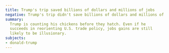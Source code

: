 ```yaml
---
title: Trump's trip saved billions of dollars and millions of jobs
negative: Trump's trip didn't save billions of dollars and millions of jobs
summary:
  Trump is counting his chickens before they hatch. Even if he
  succeeds in reorienting U.S. trade policy, jobs gains are still
  likely to be illusionary.
subjects:
- donald-trump
---
```

